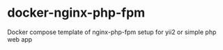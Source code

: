 # docker-nginx-php-fpm
Docker compose template of nginx-php-fpm setup for yii2 or simple php web app
